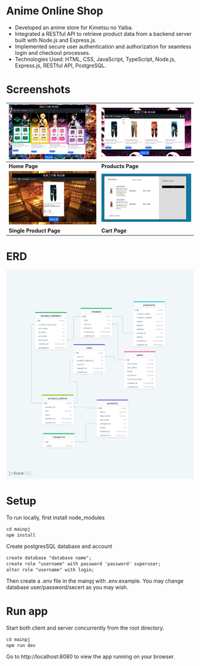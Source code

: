 # Anime Online Shop
* Developed an anime store for Kimetsu no Yaiba.
* Integrated a RESTful API to retrieve product data from a backend server built with Node.js and Express.js.
* Implemented secure user authentication and authorization for seamless login and checkout processes.
* Technologies Used: HTML, CSS, JavaScript, TypeScript, Node.js, Express.js, RESTful API, PostgreSQL.
# Screenshots
| ![Home Page](screenshots/home.png)                       | ![Products Page](screenshots/products.png)              |
| -------------------------------------------------------- | ------------------------------------------------------- |
| **Home Page**                                            | **Products Page**                                       |
| ![Single Product Page](screenshots/single-product.png)          | ![Cart Page](screenshots/cart.png)                      |
| **Single Product Page**                                  | **Cart Page**                                           |

# ERD
 ![ERD](../ERD.png)
# Setup
To run locally, first install node_modules
```
cd mainpj
npm install
```
Create postgresSQL database and account
```
create database "database name";
create role "username" with password 'password' superuser;
alter role "username" with login;
```
Then create a .env file in the mainpj with .env.example. You may change database user/password/secert as you may wish.
# Run app
Start both client and server concurrently from the root directory.
```
cd mainpj
npm run dev
```
Go to http://localhost:8080 to view the app running on your browser.